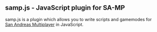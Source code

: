 ## samp.js - JavaScript plugin for SA-MP

samp.js is a plugin which allows you to write scripts and gamemodes for [San Andreas Multiplayer](http://sa-mp.com/) in JavaScript.

